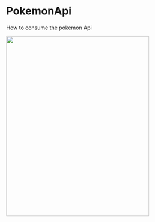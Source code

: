 # PokemonApi

How to consume the pokemon Api 

<img src="https://github.com/memof90/PokemonApi/blob/master/images/Captura%20de%20Pantalla%202021-10-01%20a%20la(s)%203.34.10%20p.%C2%A0m..png?raw=true" height=480 width=380>
